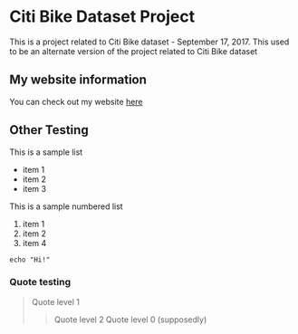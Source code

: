 # Citi Bike Dataset Project
This is a project related to Citi Bike dataset - September 17, 2017.
This used to be an alternate version of the project related to Citi Bike dataset
## My website information
You can check out my website [here][1]

## Other Testing
This is a sample list
* item 1
* item 2
* item 3

This is a sample numbered list
1. item 1
2. item 2
4. item 4

`echo "Hi!"`

### Quote testing
> Quote level 1
>> Quote level 2
Quote level 0 (supposedly)


[1]: http://anuragmarwah.com
